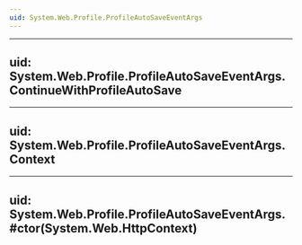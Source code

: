 ```yaml
---
uid: System.Web.Profile.ProfileAutoSaveEventArgs
---
```


---
uid: System.Web.Profile.ProfileAutoSaveEventArgs.ContinueWithProfileAutoSave
---

---
uid: System.Web.Profile.ProfileAutoSaveEventArgs.Context
---

---
uid: System.Web.Profile.ProfileAutoSaveEventArgs.#ctor(System.Web.HttpContext)
---
